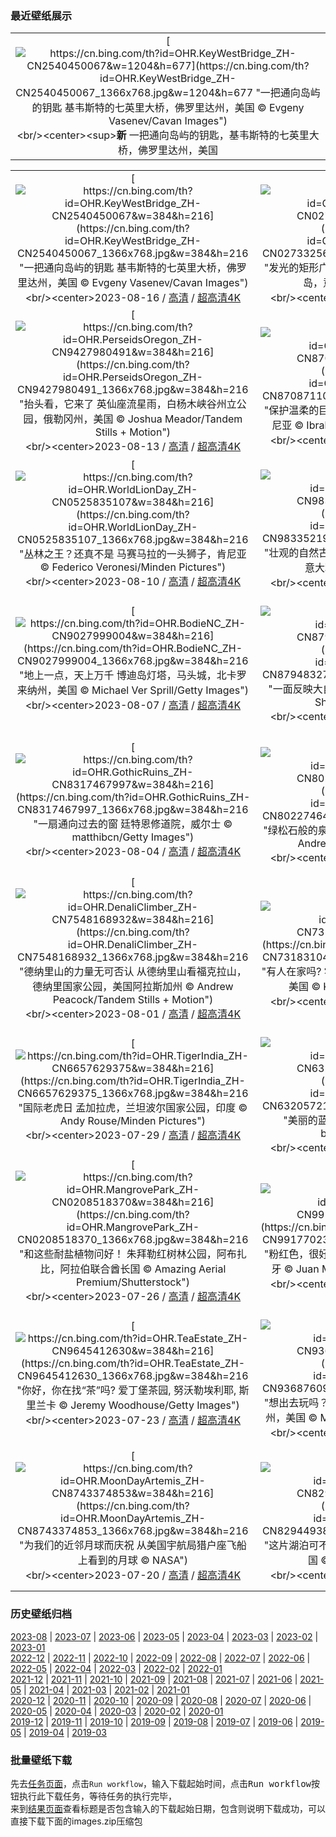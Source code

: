 ### 最近壁纸展示
||
|:---:|
|[![https://cn.bing.com/th?id=OHR.KeyWestBridge_ZH-CN2540450067&w=1204&h=677](https://cn.bing.com/th?id=OHR.KeyWestBridge_ZH-CN2540450067_1366x768.jpg&w=1204&h=677 "一把通向岛屿的钥匙&#10;基韦斯特的七英里大桥，佛罗里达州，美国&#10;© Evgeny Vasenev/Cavan Images")](https://cn.bing.com/search?q=%e4%b8%83%e8%8b%b1%e9%87%8c%e5%a4%a7%e6%a1%a5&form=hpcapt&mkt=zh-cn&filters=HpDate:"20230815_1600")<br/><center><sup>**新**</sup>&nbsp;一把通向岛屿的钥匙，基韦斯特的七英里大桥，佛罗里达州，美国<center/>|

||||
|:---:|:---:|:---:|
|[![https://cn.bing.com/th?id=OHR.KeyWestBridge_ZH-CN2540450067&w=384&h=216](https://cn.bing.com/th?id=OHR.KeyWestBridge_ZH-CN2540450067_1366x768.jpg&w=384&h=216 "一把通向岛屿的钥匙&#10;基韦斯特的七英里大桥，佛罗里达州，美国&#10;© Evgeny Vasenev/Cavan Images")](https://cn.bing.com/search?q=%e4%b8%83%e8%8b%b1%e9%87%8c%e5%a4%a7%e6%a1%a5&form=hpcapt&mkt=zh-cn&filters=HpDate:"20230815_1600")<br/><center>2023-08-16 / [高清](https://cn.bing.com/th?id=OHR.KeyWestBridge_ZH-CN2540450067_1920x1200.jpg&w=1920&h=1200) / [超高清4K](https://cn.bing.com/th?id=OHR.KeyWestBridge_ZH-CN2540450067_UHD.jpg&w=3840&h=2160)<center/>|[![https://cn.bing.com/th?id=OHR.TaorminaSquare_ZH-CN0273325652&w=384&h=216](https://cn.bing.com/th?id=OHR.TaorminaSquare_ZH-CN0273325652_1366x768.jpg&w=384&h=216 "发光的矩形广场&#10;四月九日广场，陶尔米纳，西西里岛，意大利&#10;© rudi1976/Alamy")](https://cn.bing.com/search?q=%e9%99%b6%e5%b0%94%e7%b1%b3%e7%ba%b3&form=hpcapt&mkt=zh-cn&filters=HpDate:"20230814_1600")<br/><center>2023-08-15 / [高清](https://cn.bing.com/th?id=OHR.TaorminaSquare_ZH-CN0273325652_1920x1200.jpg&w=1920&h=1200) / [超高清4K](https://cn.bing.com/th?id=OHR.TaorminaSquare_ZH-CN0273325652_UHD.jpg&w=3840&h=2160)<center/>|[![https://cn.bing.com/th?id=OHR.GeckoLeaf_ZH-CN9908456174&w=384&h=216](https://cn.bing.com/th?id=OHR.GeckoLeaf_ZH-CN9908456174_1366x768.jpg&w=384&h=216 "躲猫猫，我看见你了!&#10;叶片上的小壁虎&#10;© Darren Greenwood/Alamy")](https://cn.bing.com/search?q=%e5%a3%81%e8%99%8e%e8%9c%a5%e8%9c%b4&form=hpcapt&mkt=zh-cn&filters=HpDate:"20230813_1600")<br/><center>2023-08-14 / [高清](https://cn.bing.com/th?id=OHR.GeckoLeaf_ZH-CN9908456174_1920x1200.jpg&w=1920&h=1200) / [超高清4K](https://cn.bing.com/th?id=OHR.GeckoLeaf_ZH-CN9908456174_UHD.jpg&w=3840&h=2160)<center/>|
|[![https://cn.bing.com/th?id=OHR.PerseidsOregon_ZH-CN9427980491&w=384&h=216](https://cn.bing.com/th?id=OHR.PerseidsOregon_ZH-CN9427980491_1366x768.jpg&w=384&h=216 "抬头看，它来了&#10;英仙座流星雨，白杨木峡谷州立公园，俄勒冈州，美国&#10;© Joshua Meador/Tandem Stills + Motion")](https://cn.bing.com/search?q=%e8%8b%b1%e4%bb%99%e5%ba%a7%e6%b5%81%e6%98%9f%e9%9b%a8&form=hpcapt&mkt=zh-cn&filters=HpDate:"20230812_1600")<br/><center>2023-08-13 / [高清](https://cn.bing.com/th?id=OHR.PerseidsOregon_ZH-CN9427980491_1920x1200.jpg&w=1920&h=1200) / [超高清4K](https://cn.bing.com/th?id=OHR.PerseidsOregon_ZH-CN9427980491_UHD.jpg&w=3840&h=2160)<center/>|[![https://cn.bing.com/th?id=OHR.ThreeElephants_ZH-CN8708711085&w=384&h=216](https://cn.bing.com/th?id=OHR.ThreeElephants_ZH-CN8708711085_1366x768.jpg&w=384&h=216 "保护温柔的巨人&#10;大象家族，安波塞利国家公园，肯尼亚&#10;© Ibrahim Suha Derbent/Getty Images")](https://cn.bing.com/search?q=%e4%b8%96%e7%95%8c%e5%a4%a7%e8%b1%a1%e6%97%a5&form=hpcapt&mkt=zh-cn&filters=HpDate:"20230811_1600")<br/><center>2023-08-12 / [高清](https://cn.bing.com/th?id=OHR.ThreeElephants_ZH-CN8708711085_1920x1200.jpg&w=1920&h=1200) / [超高清4K](https://cn.bing.com/th?id=OHR.ThreeElephants_ZH-CN8708711085_UHD.jpg&w=3840&h=2160)<center/>|[![https://cn.bing.com/th?id=OHR.JupiterArtland_ZH-CN7955790073&w=384&h=216](https://cn.bing.com/th?id=OHR.JupiterArtland_ZH-CN7955790073_1366x768.jpg&w=384&h=216 "独一无二的一朵“水花”&#10;'朱庇特艺术园的“入口”水池，爱丁堡，苏格兰&#10;© Owen Humphreys/PA Images/Alamy")](https://cn.bing.com/search?q=%e7%88%b1%e4%b8%81%e5%a0%a1%e8%89%ba%e6%9c%af%e8%8a%82&form=hpcapt&mkt=zh-cn&filters=HpDate:"20230810_1600")<br/><center>2023-08-11 / [高清](https://cn.bing.com/th?id=OHR.JupiterArtland_ZH-CN7955790073_1920x1200.jpg&w=1920&h=1200) / [超高清4K](https://cn.bing.com/th?id=OHR.JupiterArtland_ZH-CN7955790073_UHD.jpg&w=3840&h=2160)<center/>|
|[![https://cn.bing.com/th?id=OHR.WorldLionDay_ZH-CN0525835107&w=384&h=216](https://cn.bing.com/th?id=OHR.WorldLionDay_ZH-CN0525835107_1366x768.jpg&w=384&h=216 "丛林之王？还真不是&#10;马赛马拉的一头狮子，肯尼亚&#10;© Federico Veronesi/Minden Pictures")](https://cn.bing.com/search?q=%e9%9d%9e%e6%b4%b2%e7%8b%ae&form=hpcapt&mkt=zh-cn&filters=HpDate:"20230809_1600")<br/><center>2023-08-10 / [高清](https://cn.bing.com/th?id=OHR.WorldLionDay_ZH-CN0525835107_1920x1200.jpg&w=1920&h=1200) / [超高清4K](https://cn.bing.com/th?id=OHR.WorldLionDay_ZH-CN0525835107_UHD.jpg&w=3840&h=2160)<center/>|[![https://cn.bing.com/th?id=OHR.PandiZucchero_ZH-CN9833521922&w=384&h=216](https://cn.bing.com/th?id=OHR.PandiZucchero_ZH-CN9833521922_1366x768.jpg&w=384&h=216 "壮观的自然古迹&#10;马苏阿的甜面包海蚀柱，撒丁岛，意大利&#10;© DaLiu/Getty Images")](https://cn.bing.com/search?q=%e6%92%92%e4%b8%81%e5%b2%9b&form=hpcapt&mkt=zh-cn&filters=HpDate:"20230808_1600")<br/><center>2023-08-09 / [高清](https://cn.bing.com/th?id=OHR.PandiZucchero_ZH-CN9833521922_1920x1200.jpg&w=1920&h=1200) / [超高清4K](https://cn.bing.com/th?id=OHR.PandiZucchero_ZH-CN9833521922_UHD.jpg&w=3840&h=2160)<center/>|[![https://cn.bing.com/th?id=OHR.LiQiu2023_ZH-CN9197909278&w=384&h=216](https://cn.bing.com/th?id=OHR.LiQiu2023_ZH-CN9197909278_1366x768.jpg&w=384&h=216 "恍若童话世界，胜似人间仙境&#10;五花海，阿坝九寨沟旅游景区，四川省，中国&#10;© Michael Ver Sprill/Getty Images")](https://cn.bing.com/search?q=%e4%b9%9d%e5%af%a8%e6%b2%9f%e4%ba%94%e8%8a%b1%e6%b5%b7&form=hpcapt&mkt=zh-cn&filters=HpDate:"20230807_1600")<br/><center>2023-08-08 / [高清](https://cn.bing.com/th?id=OHR.LiQiu2023_ZH-CN9197909278_1920x1200.jpg&w=1920&h=1200) / [超高清4K](https://cn.bing.com/th?id=OHR.LiQiu2023_ZH-CN9197909278_UHD.jpg&w=3840&h=2160)<center/>|
|[![https://cn.bing.com/th?id=OHR.BodieNC_ZH-CN9027999004&w=384&h=216](https://cn.bing.com/th?id=OHR.BodieNC_ZH-CN9027999004_1366x768.jpg&w=384&h=216 "地上一点，天上万千&#10;博迪岛灯塔，马头城，北卡罗来纳州，美国&#10;© Michael Ver Sprill/Getty Images")](https://cn.bing.com/search?q=%e5%8d%9a%e8%bf%aa%e5%b2%9b%e7%81%af%e5%a1%94&form=hpcapt&mkt=zh-cn&filters=HpDate:"20230806_1600")<br/><center>2023-08-07 / [高清](https://cn.bing.com/th?id=OHR.BodieNC_ZH-CN9027999004_1920x1200.jpg&w=1920&h=1200) / [超高清4K](https://cn.bing.com/th?id=OHR.BodieNC_ZH-CN9027999004_UHD.jpg&w=3840&h=2160)<center/>|[![https://cn.bing.com/th?id=OHR.NaganoPond_ZH-CN8794832798&w=384&h=216](https://cn.bing.com/th?id=OHR.NaganoPond_ZH-CN8794832798_1366x768.jpg&w=384&h=216 "一面反映大自然之美的镜子&#10;镜池，长野，日本&#10;© Shoji Fujita/Getty Images")](https://cn.bing.com/search?q=%e9%95%bf%e9%87%8e&form=hpcapt&mkt=zh-cn&filters=HpDate:"20230805_1600")<br/><center>2023-08-06 / [高清](https://cn.bing.com/th?id=OHR.NaganoPond_ZH-CN8794832798_1920x1200.jpg&w=1920&h=1200) / [超高清4K](https://cn.bing.com/th?id=OHR.NaganoPond_ZH-CN8794832798_UHD.jpg&w=3840&h=2160)<center/>|[![https://cn.bing.com/th?id=OHR.AtlanticPuffin_ZH-CN8523220989&w=384&h=216](https://cn.bing.com/th?id=OHR.AtlanticPuffin_ZH-CN8523220989_1366x768.jpg&w=384&h=216 "海鹦繁殖季&#10;大西洋海鹦，冰岛&#10;© Peter Hering/Minden Pictures")](https://cn.bing.com/search?q=%e5%a4%a7%e8%a5%bf%e6%b4%8b%e6%b5%b7%e9%b9%a6&form=hpcapt&mkt=zh-cn&filters=HpDate:"20230804_1600")<br/><center>2023-08-05 / [高清](https://cn.bing.com/th?id=OHR.AtlanticPuffin_ZH-CN8523220989_1920x1200.jpg&w=1920&h=1200) / [超高清4K](https://cn.bing.com/th?id=OHR.AtlanticPuffin_ZH-CN8523220989_UHD.jpg&w=3840&h=2160)<center/>|
|[![https://cn.bing.com/th?id=OHR.GothicRuins_ZH-CN8317467997&w=384&h=216](https://cn.bing.com/th?id=OHR.GothicRuins_ZH-CN8317467997_1366x768.jpg&w=384&h=216 "一扇通向过去的窗&#10;廷特恩修道院，威尔士&#10;© matthibcn/Getty Images")](https://cn.bing.com/search?q=%e5%a8%81%e5%b0%94%e5%a3%ab%e5%bb%b7%e7%89%b9%e6%81%a9%e4%bf%ae%e9%81%93%e9%99%a2&form=hpcapt&mkt=zh-cn&filters=HpDate:"20230803_1600")<br/><center>2023-08-04 / [高清](https://cn.bing.com/th?id=OHR.GothicRuins_ZH-CN8317467997_1920x1200.jpg&w=1920&h=1200) / [超高清4K](https://cn.bing.com/th?id=OHR.GothicRuins_ZH-CN8317467997_UHD.jpg&w=3840&h=2160)<center/>|[![https://cn.bing.com/th?id=OHR.ZelenciSprings_ZH-CN8022746409&w=384&h=216](https://cn.bing.com/th?id=OHR.ZelenciSprings_ZH-CN8022746409_1366x768.jpg&w=384&h=216 "绿松石般的泉水&#10;泽伦西自然保护区，斯洛文尼亚&#10;© Andrey Danilovich/Getty Images")](https://cn.bing.com/search?q=%e6%96%af%e6%b4%9b%e6%96%87%e5%b0%bc%e4%ba%9a%e6%b3%bd%e4%bc%a6%e8%a5%bf%e8%87%aa%e7%84%b6%e4%bf%9d%e6%8a%a4%e5%8c%ba&form=hpcapt&mkt=zh-cn&filters=HpDate:"20230802_1600")<br/><center>2023-08-03 / [高清](https://cn.bing.com/th?id=OHR.ZelenciSprings_ZH-CN8022746409_1920x1200.jpg&w=1920&h=1200) / [超高清4K](https://cn.bing.com/th?id=OHR.ZelenciSprings_ZH-CN8022746409_UHD.jpg&w=3840&h=2160)<center/>|[![https://cn.bing.com/th?id=OHR.CapitolButte_ZH-CN7707972988&w=384&h=216](https://cn.bing.com/th?id=OHR.CapitolButte_ZH-CN7707972988_1366x768.jpg&w=384&h=216 "大自然色调的调色板&#10;圆顶礁国家公园的砂岩山丘，犹他州，美国&#10;© Amazing Aerial Premium/Shutterstock")](https://cn.bing.com/search?q=%e5%9c%86%e9%a1%b6%e7%a4%81%e5%9b%bd%e5%ae%b6%e5%85%ac%e5%9b%ad&form=hpcapt&mkt=zh-cn&filters=HpDate:"20230801_1600")<br/><center>2023-08-02 / [高清](https://cn.bing.com/th?id=OHR.CapitolButte_ZH-CN7707972988_1920x1200.jpg&w=1920&h=1200) / [超高清4K](https://cn.bing.com/th?id=OHR.CapitolButte_ZH-CN7707972988_UHD.jpg&w=3840&h=2160)<center/>|
|[![https://cn.bing.com/th?id=OHR.DenaliClimber_ZH-CN7548168932&w=384&h=216](https://cn.bing.com/th?id=OHR.DenaliClimber_ZH-CN7548168932_1366x768.jpg&w=384&h=216 "德纳里山的力量无可否认&#10;从德纳里山看福克拉山，德纳里国家公园，美国阿拉斯加州&#10;© Andrew Peacock/Tandem Stills + Motion")](https://cn.bing.com/search?q=%e5%be%b7%e7%ba%b3%e9%87%8c%e5%b1%b1&form=hpcapt&mkt=zh-cn&filters=HpDate:"20230731_1600")<br/><center>2023-08-01 / [高清](https://cn.bing.com/th?id=OHR.DenaliClimber_ZH-CN7548168932_1920x1200.jpg&w=1920&h=1200) / [超高清4K](https://cn.bing.com/th?id=OHR.DenaliClimber_ZH-CN7548168932_UHD.jpg&w=3840&h=2160)<center/>|[![https://cn.bing.com/th?id=OHR.RockHouse_ZH-CN7318310409&w=384&h=216](https://cn.bing.com/th?id=OHR.RockHouse_ZH-CN7318310409_1366x768.jpg&w=384&h=216 "有人在家吗?&#10;霍金山州立公园的岩石屋，俄亥俄州，美国&#10;© Kenneth Keifer/Getty Images")](https://cn.bing.com/search?q=%e4%bf%84%e4%ba%a5%e4%bf%84%e5%b7%9e&form=hpcapt&mkt=zh-cn&filters=HpDate:"20230730_1600")<br/><center>2023-07-31 / [高清](https://cn.bing.com/th?id=OHR.RockHouse_ZH-CN7318310409_1920x1200.jpg&w=1920&h=1200) / [超高清4K](https://cn.bing.com/th?id=OHR.RockHouse_ZH-CN7318310409_UHD.jpg&w=3840&h=2160)<center/>|[![https://cn.bing.com/th?id=OHR.PalouseHills_ZH-CN6864015897&w=384&h=216](https://cn.bing.com/th?id=OHR.PalouseHills_ZH-CN6864015897_1366x768.jpg&w=384&h=216 "宛若仙境的帕卢斯田园&#10;帕卢斯的农田，华盛顿州，美国&#10;© EJ-J/Getty Images")](https://cn.bing.com/search?q=%e5%b8%95%e5%8d%a2%e6%96%af&form=hpcapt&mkt=zh-cn&filters=HpDate:"20230729_1600")<br/><center>2023-07-30 / [高清](https://cn.bing.com/th?id=OHR.PalouseHills_ZH-CN6864015897_1920x1200.jpg&w=1920&h=1200) / [超高清4K](https://cn.bing.com/th?id=OHR.PalouseHills_ZH-CN6864015897_UHD.jpg&w=3840&h=2160)<center/>|
|[![https://cn.bing.com/th?id=OHR.TigerIndia_ZH-CN6657629375&w=384&h=216](https://cn.bing.com/th?id=OHR.TigerIndia_ZH-CN6657629375_1366x768.jpg&w=384&h=216 "国际老虎日&#10;孟加拉虎，兰坦波尔国家公园，印度&#10;© Andy Rouse/Minden Pictures")](https://cn.bing.com/search?q=%e5%ad%9f%e5%8a%a0%e6%8b%89%e8%99%8e&form=hpcapt&mkt=zh-cn&filters=HpDate:"20230728_1600")<br/><center>2023-07-29 / [高清](https://cn.bing.com/th?id=OHR.TigerIndia_ZH-CN6657629375_1920x1200.jpg&w=1920&h=1200) / [超高清4K](https://cn.bing.com/th?id=OHR.TigerIndia_ZH-CN6657629375_UHD.jpg&w=3840&h=2160)<center/>|[![https://cn.bing.com/th?id=OHR.SanBlasIslands_ZH-CN6320572106&w=384&h=216](https://cn.bing.com/th?id=OHR.SanBlasIslands_ZH-CN6320572106_1366x768.jpg&w=384&h=216 "美丽的蓝色岛屿&#10;圣布拉斯群岛，巴拿马&#10;© bgremler/Shutterstock")](https://cn.bing.com/search?q=%e5%9c%a3%e5%b8%83%e6%8b%89%e6%96%af%e7%be%a4%e5%b2%9b&form=hpcapt&mkt=zh-cn&filters=HpDate:"20230727_1600")<br/><center>2023-07-28 / [高清](https://cn.bing.com/th?id=OHR.SanBlasIslands_ZH-CN6320572106_1920x1200.jpg&w=1920&h=1200) / [超高清4K](https://cn.bing.com/th?id=OHR.SanBlasIslands_ZH-CN6320572106_UHD.jpg&w=3840&h=2160)<center/>|[![https://cn.bing.com/th?id=OHR.ParisLouvre_ZH-CN0341884841&w=384&h=216](https://cn.bing.com/th?id=OHR.ParisLouvre_ZH-CN0341884841_1366x768.jpg&w=384&h=216 "凯旋的姿态&#10;卡鲁塞尔凯旋门和卢浮宫金字塔，巴黎，法国&#10;© Jon Hicks/Getty Images")](https://cn.bing.com/search?q=%e5%8d%a1%e9%b2%81%e5%a1%9e%e5%b0%94%e5%87%af%e6%97%8b%e9%97%a8&form=hpcapt&mkt=zh-cn&filters=HpDate:"20230726_1600")<br/><center>2023-07-27 / [高清](https://cn.bing.com/th?id=OHR.ParisLouvre_ZH-CN0341884841_1920x1200.jpg&w=1920&h=1200) / [超高清4K](https://cn.bing.com/th?id=OHR.ParisLouvre_ZH-CN0341884841_UHD.jpg&w=3840&h=2160)<center/>|
|[![https://cn.bing.com/th?id=OHR.MangrovePark_ZH-CN0208518370&w=384&h=216](https://cn.bing.com/th?id=OHR.MangrovePark_ZH-CN0208518370_1366x768.jpg&w=384&h=216 "和这些耐盐植物问好！&#10;朱拜勒红树林公园，阿布扎比，阿拉伯联合酋长国&#10;© Amazing Aerial Premium/Shutterstock")](https://cn.bing.com/search?q=%e7%ba%a2%e6%a0%91&form=hpcapt&mkt=zh-cn&filters=HpDate:"20230725_1600")<br/><center>2023-07-26 / [高清](https://cn.bing.com/th?id=OHR.MangrovePark_ZH-CN0208518370_1920x1200.jpg&w=1920&h=1200) / [超高清4K](https://cn.bing.com/th?id=OHR.MangrovePark_ZH-CN0208518370_UHD.jpg&w=3840&h=2160)<center/>|[![https://cn.bing.com/th?id=OHR.LasLagunas_ZH-CN9917702340&w=384&h=216](https://cn.bing.com/th?id=OHR.LasLagunas_ZH-CN9917702340_1366x768.jpg&w=384&h=216 "粉红色，很好看&#10;托雷维耶哈潟湖，阿利坎特，西班牙&#10;© Juan Maria Coy Vergara/Getty Images")](https://cn.bing.com/search?q=%e6%89%98%e9%9b%b7%e7%bb%b4%e8%80%b6%e5%93%88&form=hpcapt&mkt=zh-cn&filters=HpDate:"20230724_1600")<br/><center>2023-07-25 / [高清](https://cn.bing.com/th?id=OHR.LasLagunas_ZH-CN9917702340_1920x1200.jpg&w=1920&h=1200) / [超高清4K](https://cn.bing.com/th?id=OHR.LasLagunas_ZH-CN9917702340_UHD.jpg&w=3840&h=2160)<center/>|[![https://cn.bing.com/th?id=OHR.ZebraCousins_ZH-CN8159888859&w=384&h=216](https://cn.bing.com/th?id=OHR.ZebraCousins_ZH-CN8159888859_1366x768.jpg&w=384&h=216 "堂/表兄弟姐妹日&#10;斑马，塔兰吉雷国家公园，坦桑尼亚&#10;© cinoby/Getty Images")](https://cn.bing.com/search?q=%e6%96%91%e9%a9%ac&form=hpcapt&mkt=zh-cn&filters=HpDate:"20230723_1600")<br/><center>2023-07-24 / [高清](https://cn.bing.com/th?id=OHR.ZebraCousins_ZH-CN8159888859_1920x1200.jpg&w=1920&h=1200) / [超高清4K](https://cn.bing.com/th?id=OHR.ZebraCousins_ZH-CN8159888859_UHD.jpg&w=3840&h=2160)<center/>|
|[![https://cn.bing.com/th?id=OHR.TeaEstate_ZH-CN9645412630&w=384&h=216](https://cn.bing.com/th?id=OHR.TeaEstate_ZH-CN9645412630_1366x768.jpg&w=384&h=216 "你好，你在找“茶”吗?&#10;爱丁堡茶园, 努沃勒埃利耶, 斯里兰卡&#10;© Jeremy Woodhouse/Getty Images")](https://cn.bing.com/search?q=%e5%8a%aa%e6%b2%83%e5%8b%92%e5%9f%83%e5%88%a9%e8%80%b6&form=hpcapt&mkt=zh-cn&filters=HpDate:"20230722_1600")<br/><center>2023-07-23 / [高清](https://cn.bing.com/th?id=OHR.TeaEstate_ZH-CN9645412630_1920x1200.jpg&w=1920&h=1200) / [超高清4K](https://cn.bing.com/th?id=OHR.TeaEstate_ZH-CN9645412630_UHD.jpg&w=3840&h=2160)<center/>|[![https://cn.bing.com/th?id=OHR.HammockDay_ZH-CN9368760971&w=384&h=216](https://cn.bing.com/th?id=OHR.HammockDay_ZH-CN9368760971_1366x768.jpg&w=384&h=216 "想出去玩吗？&#10;在一棵秃柏树上吊床露营，佛罗里达州，美国&#10;© Mac Stone/Tandem Stills + Motion")](https://cn.bing.com/search?q=%e5%90%8a%e5%ba%8a%e9%9c%b2%e8%90%a5&form=hpcapt&mkt=zh-cn&filters=HpDate:"20230721_1600")<br/><center>2023-07-22 / [高清](https://cn.bing.com/th?id=OHR.HammockDay_ZH-CN9368760971_1920x1200.jpg&w=1920&h=1200) / [超高清4K](https://cn.bing.com/th?id=OHR.HammockDay_ZH-CN9368760971_UHD.jpg&w=3840&h=2160)<center/>|[![https://cn.bing.com/th?id=OHR.BridgeNorway_ZH-CN9063814637&w=384&h=216](https://cn.bing.com/th?id=OHR.BridgeNorway_ZH-CN9063814637_1366x768.jpg&w=384&h=216 "将散落的岛屿连接在一起&#10;斯托尔桑德特大桥，挪威&#10;© Morten Falch Sortland/Getty Images")](https://cn.bing.com/search?q=%e6%8c%aa%e5%a8%81%e6%96%af%e6%89%98%e5%b0%94%e6%a1%91%e5%be%b7%e7%89%b9%e5%a4%a7%e6%a1%a5&form=hpcapt&mkt=zh-cn&filters=HpDate:"20230720_1600")<br/><center>2023-07-21 / [高清](https://cn.bing.com/th?id=OHR.BridgeNorway_ZH-CN9063814637_1920x1200.jpg&w=1920&h=1200) / [超高清4K](https://cn.bing.com/th?id=OHR.BridgeNorway_ZH-CN9063814637_UHD.jpg&w=3840&h=2160)<center/>|
|[![https://cn.bing.com/th?id=OHR.MoonDayArtemis_ZH-CN8743374853&w=384&h=216](https://cn.bing.com/th?id=OHR.MoonDayArtemis_ZH-CN8743374853_1366x768.jpg&w=384&h=216 "为我们的近邻月球而庆祝&#10;从美国宇航局猎户座飞船上看到的月球&#10;© NASA")](https://cn.bing.com/search?q=%e6%9c%88%e7%90%83&form=hpcapt&mkt=zh-cn&filters=HpDate:"20230719_1600")<br/><center>2023-07-20 / [高清](https://cn.bing.com/th?id=OHR.MoonDayArtemis_ZH-CN8743374853_1920x1200.jpg&w=1920&h=1200) / [超高清4K](https://cn.bing.com/th?id=OHR.MoonDayArtemis_ZH-CN8743374853_UHD.jpg&w=3840&h=2160)<center/>|[![https://cn.bing.com/th?id=OHR.CrescentLake_ZH-CN8294493832&w=384&h=216](https://cn.bing.com/th?id=OHR.CrescentLake_ZH-CN8294493832_1366x768.jpg&w=384&h=216 "这片湖泊可不是海市蜃楼&#10;敦煌月牙泉，甘肃省，中国&#10;© R7 Photo/Shutterstock")](https://cn.bing.com/search?q=%e6%95%a6%e7%85%8c%e6%9c%88%e7%89%99%e6%b3%89&form=hpcapt&mkt=zh-cn&filters=HpDate:"20230718_1600")<br/><center>2023-07-19 / [高清](https://cn.bing.com/th?id=OHR.CrescentLake_ZH-CN8294493832_1920x1200.jpg&w=1920&h=1200) / [超高清4K](https://cn.bing.com/th?id=OHR.CrescentLake_ZH-CN8294493832_UHD.jpg&w=3840&h=2160)<center/>|[![https://cn.bing.com/th?id=OHR.BucerosBicornis_ZH-CN7795050230&w=384&h=216](https://cn.bing.com/th?id=OHR.BucerosBicornis_ZH-CN7795050230_1366x768.jpg&w=384&h=216 "这只鸟长着尖尖的嘴&#10;双角犀鸟，考艾国家公园，泰国&#10;© kajornyot wildlife photography/Shutterstock")](https://cn.bing.com/search?q=%e5%8f%8c%e8%a7%92%e7%8a%80%e9%b8%9f&form=hpcapt&mkt=zh-cn&filters=HpDate:"20230717_1600")<br/><center>2023-07-18 / [高清](https://cn.bing.com/th?id=OHR.BucerosBicornis_ZH-CN7795050230_1920x1200.jpg&w=1920&h=1200) / [超高清4K](https://cn.bing.com/th?id=OHR.BucerosBicornis_ZH-CN7795050230_UHD.jpg&w=3840&h=2160)<center/>|


### 历史壁纸归档
[2023-08](views/2023/2023-08.md) | [2023-07](views/2023/2023-07.md) | [2023-06](views/2023/2023-06.md) | [2023-05](views/2023/2023-05.md) | [2023-04](views/2023/2023-04.md) | [2023-03](views/2023/2023-03.md) | [2023-02](views/2023/2023-02.md) | [2023-01](views/2023/2023-01.md)  
[2022-12](views/2022/2022-12.md) | [2022-11](views/2022/2022-11.md) | [2022-10](views/2022/2022-10.md) | [2022-09](views/2022/2022-09.md) | [2022-08](views/2022/2022-08.md) | [2022-07](views/2022/2022-07.md) | [2022-06](views/2022/2022-06.md) | [2022-05](views/2022/2022-05.md) | [2022-04](views/2022/2022-04.md) | [2022-03](views/2022/2022-03.md) | [2022-02](views/2022/2022-02.md) | [2022-01](views/2022/2022-01.md)  
[2021-12](views/2021/2021-12.md) | [2021-11](views/2021/2021-11.md) | [2021-10](views/2021/2021-10.md) | [2021-09](views/2021/2021-09.md) | [2021-08](views/2021/2021-08.md) | [2021-07](views/2021/2021-07.md) | [2021-06](views/2021/2021-06.md) | [2021-05](views/2021/2021-05.md) | [2021-04](views/2021/2021-04.md) | [2021-03](views/2021/2021-03.md) | [2021-02](views/2021/2021-02.md) | [2021-01](views/2021/2021-01.md)  
[2020-12](views/2020/2020-12.md) | [2020-11](views/2020/2020-11.md) | [2020-10](views/2020/2020-10.md) | [2020-09](views/2020/2020-09.md) | [2020-08](views/2020/2020-08.md) | [2020-07](views/2020/2020-07.md) | [2020-06](views/2020/2020-06.md) | [2020-05](views/2020/2020-05.md) | [2020-04](views/2020/2020-04.md) | [2020-03](views/2020/2020-03.md) | [2020-02](views/2020/2020-02.md) | [2020-01](views/2020/2020-01.md)  
[2019-12](views/2019/2019-12.md) | [2019-11](views/2019/2019-11.md) | [2019-10](views/2019/2019-10.md) | [2019-09](views/2019/2019-09.md) | [2019-08](views/2019/2019-08.md) | [2019-07](views/2019/2019-07.md) | [2019-06](views/2019/2019-06.md) | [2019-05](views/2019/2019-05.md) | [2019-04](views/2019/2019-04.md) | [2019-03](views/2019/2019-03.md)


### 批量壁纸下载
先去[任务页面](https://github.com/wefashe/image-save/actions/workflows/mydown.yml)，点击`Run workflow`，输入下载起始时间，点击<kbd>Run workflow</kbd>按钮执行此下载任务，等待任务的执行完毕，  
来到[结果页面](https://github.com/wefashe/image-save/releases/tag/down_zip_tag)查看标题是否包含输入的下载起始日期，包含则说明下载成功，可以直接下载下面的images.zip压缩包  
